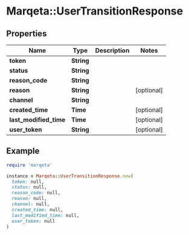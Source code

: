 # Marqeta::UserTransitionResponse

## Properties

| Name | Type | Description | Notes |
| ---- | ---- | ----------- | ----- |
| **token** | **String** |  |  |
| **status** | **String** |  |  |
| **reason_code** | **String** |  |  |
| **reason** | **String** |  | [optional] |
| **channel** | **String** |  |  |
| **created_time** | **Time** |  | [optional] |
| **last_modified_time** | **Time** |  | [optional] |
| **user_token** | **String** |  | [optional] |

## Example

```ruby
require 'marqeta'

instance = Marqeta::UserTransitionResponse.new(
  token: null,
  status: null,
  reason_code: null,
  reason: null,
  channel: null,
  created_time: null,
  last_modified_time: null,
  user_token: null
)
```

